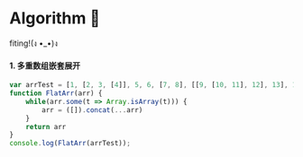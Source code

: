 # Algorithm 🍓
fiting!(ง •_•)ง

#### 1. 多重数组嵌套展开
```javascript
var arrTest = [1, [2, 3, [4]], 5, 6, [7, 8], [[9, [10, 11], 12], 13], 14];
function FlatArr(arr) {
    while(arr.some(t => Array.isArray(t))) {
        arr = ([]).concat(...arr)
    }
    return arr
}
console.log(FlatArr(arrTest));
```
